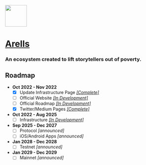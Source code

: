 <img src="https://github.com/Ecare-Exchange/Arells/blob/main/Art/General/Arells-Icon-Ebony.png" width="70px"> 

# [Arells](https://arells.com)
### An ecosystem created to lift storytellers out of poverty.

## Roadmap 

- **Oct 2022 - Nov 2022**
  - [X] Update Infrastructure Page *[[Complete]](https://ecare.exchange)*
  - [ ] Official Website *[[In Development]](https://arells.com)*
  - [ ] Official Roadmap *[[In Development]](https://arells.com/roadmap)*
  - [X] Twitter/Medium Pages *[[Complete]](https://twitter.com/arellsofficial)*

- **Oct 2022 - Aug 2025**
   - [ ] Infrastructure *[[In Development]](https://github.com/Ecare-Exchange/infrastructure)*

- **Sep 2025 - Dec 2027**
  - [ ] Protocol *[announced]*
  - [ ] iOS/Android Apps *[announced]*

- **Jan 2028 - Dec 2028**
  - [ ] Testnet *[announced]*

- **Jan 2029 - Dec 2029**
  - [ ] Mainnet *[announced]*
